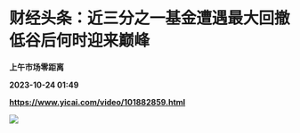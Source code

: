 # 财经头条：近三分之一基金遭遇最大回撤 低谷后何时迎来巅峰
**上午市场零距离**

**2023-10-24 01:49**

**https://www.yicai.com/video/101882859.html**

![](http://imgcdn.yicai.com/uppics/slides/2023/10/d3cf0ed319f527c0fef3c8f05206257c.jpg)
